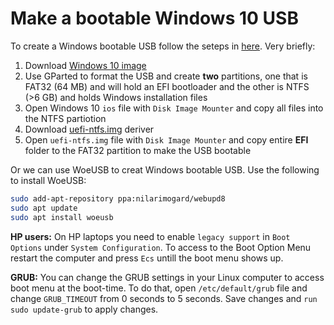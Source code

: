 # Make a bootable Windows 10 USB
To create a Windows bootable USB follow the seteps in [here](https://www.onetransistor.eu/2015/09/uefi-ntfs-bootable-windows-usb-linux.html). Very briefly:
1. Download [Windows 10 image](https://www.microsoft.com/en-us/software-download/windows10ISO)
2. Use GParted to format the USB and create **two** partitions, one that is FAT32 (64 MB) and will hold an EFI bootloader and the other is NTFS (>6 GB) and holds Windows installation files
3. Open Windows 10 `ios` file with `Disk Image Mounter` and copy all files into the NTFS partiotion
4. Download [uefi-ntfs.img](https://github.com/pbatard/rufus/tree/master/res/uefi) deriver
5. Open `uefi-ntfs.img` file with `Disk Image Mounter` and copy entire **EFI** folder to the FAT32 partition to make the USB bootable 

Or we can use WoeUSB to creat Windows bootable USB. Use the following to install WoeUSB: 
```bash
sudo add-apt-repository ppa:nilarimogard/webupd8
sudo apt update
sudo apt install woeusb
``` 

**HP users:** On HP laptops you need to enable `legacy support` in `Boot Options` under `System Configuration`. To access to the Boot Option Menu restart the computer and press `Ecs` untill the boot menu shows up.

**GRUB:** You can change the GRUB settings in your Linux computer to access boot menu at the boot-time. To do that, open `/etc/default/grub` file and change `GRUB_TIMEOUT` from 0 seconds to 5 seconds. Save changes and `run sudo update-grub` to apply changes. 
